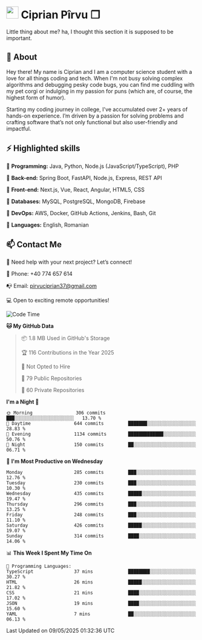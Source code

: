 # <img height="32px" src="https://user-images.githubusercontent.com/74038190/216122041-518ac897-8d92-4c6b-9b3f-ca01dcaf38ee.png"> Ciprian Pîrvu ❐ </h1>

Little thing about me? ha, I thought this section it is supposed to be important.

## 🧐 About

Hey there! My name is Ciprian and I am a computer science student with a love for all things coding and tech. When I'm not busy solving complex algorithms and debugging pesky code bugs, you can find me cuddling with my pet corgi or indulging in my passion for puns (which are, of course, the highest form of humor).

Starting my coding journey in college, I've accumulated over 2+ years of hands-on experience. I’m driven by a passion for solving problems and crafting software that’s not only functional but also user-friendly and impactful.


## ⚡ Highlighted skills

🎯 **Programming:** Java, Python, Node.js (JavaScript/TypeScript), PHP

🎯 **Back-end:** Spring Boot, FastAPI, Node.js, Express, REST API

🎯 **Front-end:** Next.js, Vue, React, Angular, HTML5, CSS

🎯 **Databases:** MySQL, PostgreSQL, MongoDB, Firebase

🎯 **DevOps:** AWS, Docker, GitHub Actions, Jenkins, Bash, Git

🎯 **Languages:** English, Romanian



## 📫 Contact Me

🤝 Need help with your next project? Let’s connect!

📱 Phone: +40 774 657 614

📭 Email: pirvuciprian37@gmail.com


💻 Open to exciting remote opportunities!

<!--START_SECTION:waka-->
![Code Time](http://img.shields.io/badge/Code%20Time-2%2C297%20hrs%2019%20mins-blue)

**🐱 My GitHub Data** 

> 📦 1.8 MB Used in GitHub's Storage 
 > 
> 🏆 116 Contributions in the Year 2025
 > 
> 🚫 Not Opted to Hire
 > 
> 📜 79 Public Repositories 
 > 
> 🔑 60 Private Repositories 
 > 
**I'm a Night 🦉** 

```text
🌞 Morning                306 commits         ███░░░░░░░░░░░░░░░░░░░░░░   13.70 % 
🌆 Daytime                644 commits         ███████░░░░░░░░░░░░░░░░░░   28.83 % 
🌃 Evening                1134 commits        █████████████░░░░░░░░░░░░   50.76 % 
🌙 Night                  150 commits         ██░░░░░░░░░░░░░░░░░░░░░░░   06.71 % 
```
📅 **I'm Most Productive on Wednesday** 

```text
Monday                   285 commits         ███░░░░░░░░░░░░░░░░░░░░░░   12.76 % 
Tuesday                  230 commits         ███░░░░░░░░░░░░░░░░░░░░░░   10.30 % 
Wednesday                435 commits         █████░░░░░░░░░░░░░░░░░░░░   19.47 % 
Thursday                 296 commits         ███░░░░░░░░░░░░░░░░░░░░░░   13.25 % 
Friday                   248 commits         ███░░░░░░░░░░░░░░░░░░░░░░   11.10 % 
Saturday                 426 commits         █████░░░░░░░░░░░░░░░░░░░░   19.07 % 
Sunday                   314 commits         ████░░░░░░░░░░░░░░░░░░░░░   14.06 % 
```


📊 **This Week I Spent My Time On** 

```text
💬 Programming Languages: 
TypeScript               37 mins             ████████░░░░░░░░░░░░░░░░░   30.27 % 
HTML                     26 mins             █████░░░░░░░░░░░░░░░░░░░░   21.82 % 
CSS                      21 mins             ████░░░░░░░░░░░░░░░░░░░░░   17.02 % 
JSON                     19 mins             ████░░░░░░░░░░░░░░░░░░░░░   15.60 % 
YAML                     7 mins              ██░░░░░░░░░░░░░░░░░░░░░░░   06.13 % 
```


 Last Updated on 09/05/2025 01:32:36 UTC
<!--END_SECTION:waka-->
